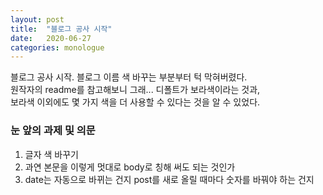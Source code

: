 ```yaml
---
layout: post
title:  "블로그 공사 시작"
date:   2020-06-27 
categories: monologue
---
```

블로그 공사 시작. 블로그 이름 색 바꾸는 부분부터 턱 막혀버렸다.  
원작자의 readme를 참고해보니 그래... 디폴트가 보라색이라는 것과,  
보라색 이외에도 몇 가지 색을 더 사용할 수 있다는 것을 알 수 있었다.  
### 눈 앞의 과제 및 의문  
1. 글자 색 바꾸기
2. 과연 본문을 이렇게 멋대로 body로 칭해 써도 되는 것인가
3. date는 자동으로 바뀌는 건지 post를 새로 올릴 때마다 숫자를 바꿔야 하는 건지

